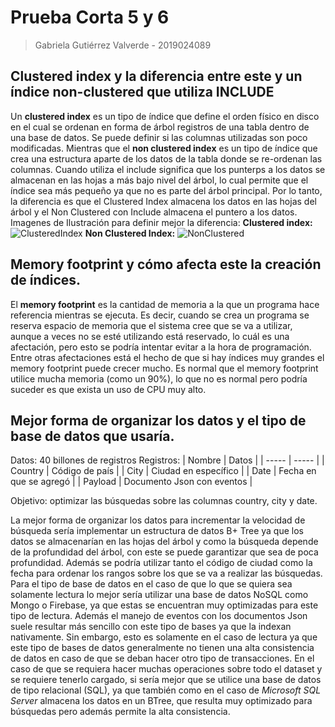 # Prueba Corta 5 y 6

> Gabriela Gutiérrez Valverde - 2019024089

## Clustered index y la diferencia entre este y un índice non-clustered que utiliza INCLUDE

Un **clustered index** es un tipo de índice que define el orden físico en disco en el cual se ordenan en forma de árbol registros de una tabla dentro de una base de datos. Se puede definir si las columnas utilizadas son poco modificadas. Mientras que el **non clustered index** es un tipo de índice que crea una estructura aparte de los datos de la tabla donde se re-ordenan las columnas. Cuando utiliza el include significa que los punterps a los datos se almacenan en las hojas a más bajo nivel del árbol, lo cual permite que el índice sea más pequeño ya que no es parte del árbol principal. Por lo tanto, la diferencia es que el Clustered Index almacena los datos en las hojas del árbol y el Non Clustered con Include almacena el puntero a los datos.
Imagenes de Ilustración para definir mejor la diferencia:
**Clustered index:**
![ClusteredIndex](https://www.dropbox.com/s/f8mybowxmu9uonu/TtISKaUk.jpg?dl=0&raw=1)
**Non Clustered Index:**
![NonClustered](https://www.dropbox.com/s/b64yghzawj59hxm/5neELwYY.jpg?dl=0&raw=1)

## Memory footprint y cómo afecta este la creación de índices.
El **memory footprint** es la cantidad de memoria a la que un programa hace referencia mientras se ejecuta. Es decir, cuando se crea un programa se reserva espacio de memoria que el sistema cree que se va a utilizar, aunque a veces no se esté utilizando está reservado, lo cuál es una afectación, pero esto se podría intentar evitar a la hora de programación. Entre otras afectaciones está el hecho de que si hay índices muy grandes el memory footprint puede crecer mucho. Es normal que el memory footprint utilice mucha memoria (como un 90%), lo que no es normal pero podría suceder es que exista un uso de CPU muy alto.

## Mejor forma de organizar los datos y el tipo de base de datos que usaría.

Datos: 40 billones de registros
Registros:
| Nombre | Datos |
| ----- | ----- |
| Country | Código de país |
| City | Ciudad en específico |
| Date | Fecha en que se agregó |
| Payload | Documento Json con eventos |

Objetivo: optimizar las búsquedas sobre las columnas country, city y date.

La mejor forma de organizar los datos para incrementar la velocidad de búsqueda sería implementar un estructura de datos B+ Tree ya que los datos se almacenarían en las hojas del árbol y como la búsqueda depende de la profundidad del árbol, con este se puede garantizar que sea de poca profundidad. Además se podría utilizar tanto el código de ciudad como la fecha para ordenar los rangos sobre los que se va a realizar las búsquedas.
Para el tipo de base de datos en el caso de que lo que se quiera sea solamente lectura lo mejor sería utilizar una base de datos NoSQL como Mongo o Firebase, ya que estas se encuentran muy optimizadas para este tipo de lectura. Además el manejo de eventos con los documentos Json suele resultar más sencillo con este tipo de bases ya que la indexan nativamente. Sin embargo, esto es solamente en el caso de lectura ya que este tipo de bases de datos generalmente no tienen una alta consistencia de datos en caso de que se deban hacer otro tipo de transacciones.
En el caso de que se requiera hacer muchas operaciones sobre todo el dataset y se requiere tenerlo cargado, si sería mejor que se utilice una base de datos de tipo relacional (SQL), ya que también como en el caso de _Microsoft SQL Server_ almacena los datos en un BTree, que resulta muy optimizado para búsquedas pero además permite la alta consistencia.